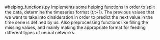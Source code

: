 #helping_functions.py Implements some helping functions in order to split the data, determine the timeseries format (t,t+1). The previous values that we want to take into cinsideration in order to predict the next value in the time serie is defined by us. Also preprocessing functions like filling the missing values, and mainly making the appropriate format for feeding different types of neural networks.
